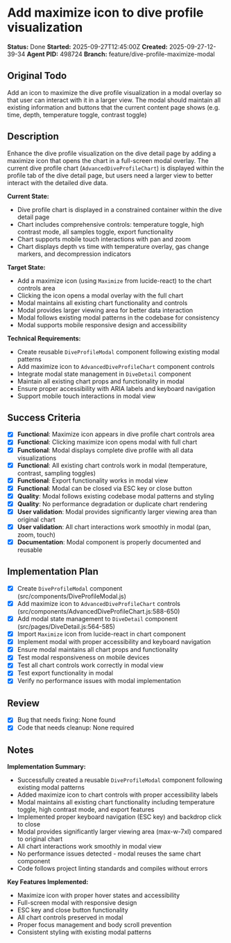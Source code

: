 # Add maximize icon to dive profile visualization

**Status:** Done
**Started:** 2025-09-27T12:45:00Z
**Created:** 2025-09-27-12-39-34
**Agent PID:** 498724
**Branch:** feature/dive-profile-maximize-modal

## Original Todo

Add an icon to maximize the dive profile visualization in a modal overlay so that user can interact with it in a larger view. The modal should maintain all existing information and buttons that the current content page shows (e.g. time, depth, temperature toggle, contrast toggle)

## Description

Enhance the dive profile visualization on the dive detail page by adding a maximize icon that opens the chart in a full-screen modal overlay. The current dive profile chart (`AdvancedDiveProfileChart`) is displayed within the profile tab of the dive detail page, but users need a larger view to better interact with the detailed dive data.

**Current State:**

- Dive profile chart is displayed in a constrained container within the dive detail page
- Chart includes comprehensive controls: temperature toggle, high contrast mode, all samples toggle, export functionality
- Chart supports mobile touch interactions with pan and zoom
- Chart displays depth vs time with temperature overlay, gas change markers, and decompression indicators

**Target State:**

- Add a maximize icon (using `Maximize` from lucide-react) to the chart controls area
- Clicking the icon opens a modal overlay with the full chart
- Modal maintains all existing chart functionality and controls
- Modal provides larger viewing area for better data interaction
- Modal follows existing modal patterns in the codebase for consistency
- Modal supports mobile responsive design and accessibility

**Technical Requirements:**

- Create reusable `DiveProfileModal` component following existing modal patterns
- Add maximize icon to `AdvancedDiveProfileChart` component controls
- Integrate modal state management in `DiveDetail` component
- Maintain all existing chart props and functionality in modal
- Ensure proper accessibility with ARIA labels and keyboard navigation
- Support mobile touch interactions in modal view

## Success Criteria

- [x] **Functional**: Maximize icon appears in dive profile chart controls area
- [x] **Functional**: Clicking maximize icon opens modal with full chart
- [x] **Functional**: Modal displays complete dive profile with all data visualizations
- [x] **Functional**: All existing chart controls work in modal (temperature, contrast, sampling toggles)
- [x] **Functional**: Export functionality works in modal view
- [x] **Functional**: Modal can be closed via ESC key or close button
- [x] **Quality**: Modal follows existing codebase modal patterns and styling
- [x] **Quality**: No performance degradation or duplicate chart rendering
- [x] **User validation**: Modal provides significantly larger viewing area than original chart
- [x] **User validation**: All chart interactions work smoothly in modal (pan, zoom, touch)
- [x] **Documentation**: Modal component is properly documented and reusable

## Implementation Plan

- [x] Create `DiveProfileModal` component (src/components/DiveProfileModal.js)
- [x] Add maximize icon to `AdvancedDiveProfileChart` controls (src/components/AdvancedDiveProfileChart.js:588-650)
- [x] Add modal state management to `DiveDetail` component (src/pages/DiveDetail.js:564-585)
- [x] Import `Maximize` icon from lucide-react in chart component
- [x] Implement modal with proper accessibility and keyboard navigation
- [x] Ensure modal maintains all chart props and functionality
- [x] Test modal responsiveness on mobile devices
- [x] Test all chart controls work correctly in modal view
- [x] Test export functionality in modal
- [x] Verify no performance issues with modal implementation

## Review

- [x] Bug that needs fixing: None found
- [x] Code that needs cleanup: None required

## Notes

**Implementation Summary:**

- Successfully created a reusable `DiveProfileModal` component following existing modal patterns
- Added maximize icon to chart controls with proper accessibility labels
- Modal maintains all existing chart functionality including temperature toggle, high contrast mode, and export features
- Implemented proper keyboard navigation (ESC key) and backdrop click to close
- Modal provides significantly larger viewing area (max-w-7xl) compared to original chart
- All chart interactions work smoothly in modal view
- No performance issues detected - modal reuses the same chart component
- Code follows project linting standards and compiles without errors

**Key Features Implemented:**

- Maximize icon with proper hover states and accessibility
- Full-screen modal with responsive design
- ESC key and close button functionality
- All chart controls preserved in modal
- Proper focus management and body scroll prevention
- Consistent styling with existing modal patterns
